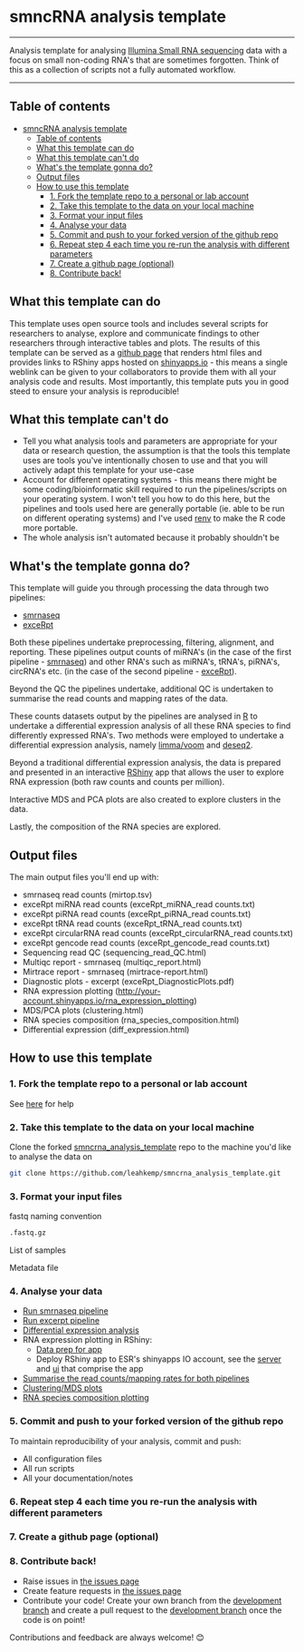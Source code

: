 # smncRNA analysis template

---

Analysis template for analysing [Illumina Small RNA sequencing](https://www.illumina.com/techniques/sequencing/rna-sequencing/small-rna-seq.html) data with a focus on small non-coding RNA's that are sometimes forgotten. Think of this as a collection of scripts not a fully automated workflow.

---

## Table of contents

- [smncRNA analysis template](#smncrna-analysis-template)
  - [Table of contents](#table-of-contents)
  - [What this template can do](#what-this-template-can-do)
  - [What this template can't do](#what-this-template-cant-do)
  - [What's the template gonna do?](#whats-the-template-gonna-do)
  - [Output files](#output-files)
  - [How to use this template](#how-to-use-this-template)
    - [1. Fork the template repo to a personal or lab account](#1-fork-the-template-repo-to-a-personal-or-lab-account)
    - [2. Take this template to the data on your local machine](#2-take-this-template-to-the-data-on-your-local-machine)
    - [3. Format your input files](#3-format-your-input-files)
    - [4. Analyse your data](#4-analyse-your-data)
    - [5. Commit and push to your forked version of the github repo](#5-commit-and-push-to-your-forked-version-of-the-github-repo)
    - [6. Repeat step 4 each time you re-run the analysis with different parameters](#6-repeat-step-4-each-time-you-re-run-the-analysis-with-different-parameters)
    - [7. Create a github page (optional)](#7-create-a-github-page-optional)
    - [8. Contribute back!](#8-contribute-back)

## What this template can do

This template uses open source tools and includes several scripts for researchers to analyse, explore and communicate findings to other researchers through interactive tables and plots. The results of this template can be served as a [github page](https://pages.github.com/) that renders html files and provides links to RShiny apps hosted on [shinyapps.io](https://www.shinyapps.io/) - this means a single weblink can be given to your collaborators to provide them with all your analysis code and results. Most importantly, this template puts you in good steed to ensure your analysis is reproducible!

## What this template can't do

- Tell you what analysis tools and parameters are appropriate for your data or research question, the assumption is that the tools this template uses are tools you've intentionally chosen to use and that you will actively adapt this template for your use-case
- Account for different operating systems - this means there might be some coding/bioinformatic skill required to run the pipelines/scripts on your operating system. I won't tell you how to do this here, but the pipelines and tools used here are generally portable (ie. able to be run on different operating systems) and I've used [renv](https://rstudio.github.io/renv/articles/renv.html) to make the R code more portable.
- The whole analysis isn't automated because it probably shouldn't be

## What's the template gonna do?

This template will guide you through processing the data through two pipelines:

- [smrnaseq](https://github.com/nf-core/smrnaseq)
- [exceRpt](https://github.com/rkitchen/exceRpt)

Both these pipelines undertake preprocessing, filtering, alignment, and reporting. These pipelines output counts of miRNA's (in the case of the first pipeline - [smrnaseq](https://github.com/nf-core/smrnaseq)) and other RNA's such as miRNA's, tRNA's, piRNA's, circRNA's etc. (in the case of the second pipeline - [exceRpt](https://github.com/rkitchen/exceRpt)).

Beyond the QC the pipelines undertake, additional QC is undertaken to summarise the read counts and mapping rates of the data.

These counts datasets output by the pipelines are analysed in [R](https://www.r-project.org/) to undertake a differential expression analysis of all these RNA species to find differently expressed RNA's. Two methods were employed to undertake a differential expression analysis, namely [limma/voom](https://genomebiology.biomedcentral.com/articles/10.1186/gb-2014-15-2-r29) and [deseq2](https://genomebiology.biomedcentral.com/articles/10.1186/s13059-014-0550-8).

Beyond a traditional differential expression analysis, the data is prepared and presented in an interactive [RShiny](https://shiny.rstudio.com/) app that allows the user to explore RNA expression (both raw counts and counts per million).

Interactive MDS and PCA plots are also created to explore clusters in the data.

Lastly, the composition of the RNA species are explored.

## Output files

The main output files you'll end up with:

- smrnaseq read counts (mirtop.tsv)
- exceRpt miRNA read counts (exceRpt_miRNA_read counts.txt)
- exceRpt piRNA read counts (exceRpt_piRNA_read counts.txt)
- exceRpt tRNA read counts (exceRpt_tRNA_read counts.txt)
- exceRpt circularRNA read counts (exceRpt_circularRNA_read counts.txt)
- exceRpt gencode read counts (exceRpt_gencode_read counts.txt)
- Sequencing read QC (sequencing_read_QC.html)
- Multiqc report - smrnaseq (multiqc_report.html)
- Mirtrace report - smrnaseq (mirtrace-report.html)
- Diagnostic plots - excerpt (exceRpt_DiagnosticPlots.pdf)
- RNA expression plotting (http://your-account.shinyapps.io/rna_expression_plotting)
- MDS/PCA plots (clustering.html)
- RNA species composition (rna_species_composition.html)
- Differential expression (diff_expression.html)

## How to use this template

### 1. Fork the template repo to a personal or lab account

See [here](https://help.github.com/en/github/getting-started-with-github/fork-a-repo#fork-an-example-repository) for help

### 2. Take this template to the data on your local machine

Clone the forked [smncrna_analysis_template](https://github.com/leahkemp/smncrna_analysis_template) repo to the machine you'd like to analyse the data on

```bash
git clone https://github.com/leahkemp/smncrna_analysis_template.git
```

### 3. Format your input files

fastq naming convention

```bash
.fastq.gz
```

List of samples



Metadata file

### 4. Analyse your data

- [Run smrnaseq pipeline](./smrnaseq_pipeline_run/run_smrnaseq_pipeline.md)
- [Run excerpt pipeline](./excerpt_pipeline_run/run_excerpt_pipeline.md)
- [Differential expression analysis](./diff_expression/diff_expression.Rmd)
- RNA expression plotting in RShiny:
  - [Data prep for app](./expression_plotting/data_prep_for_app.R)
  - Deploy RShiny app to ESR's shinyapps IO account, see the [server](./expression_plotting/server.R) and [ui](./expression_plotting/ui.R) that comprise the app
- [Summarise the read counts/mapping rates for both pipelines](./mapping_rates/calculate_mapping_metrics.md)
- [Clustering/MDS plots](./clustering/clustering.Rmd)
- [RNA species composition plotting](./rna_species_composition/rna_species_composition.Rmd)

### 5. Commit and push to your forked version of the github repo

To maintain reproducibility of your analysis, commit and push:

- All configuration files
- All run scripts
- All your documentation/notes

### 6. Repeat step 4 each time you re-run the analysis with different parameters

### 7. Create a github page (optional)

### 8. Contribute back!

- Raise issues in [the issues page](https://github.com/leahkemp/smncrna_analysis_template/issues)
- Create feature requests in [the issues page](https://github.com/leahkemp/smncrna_analysis_template/issues)
- Contribute your code! Create your own branch from the [development branch](https://github.com/leahkemp/smncrna_analysis_template/tree/dev) and create a pull request to the [development branch](https://github.com/leahkemp/smncrna_analysis_template/tree/dev) once the code is on point!

Contributions and feedback are always welcome! :blush:
